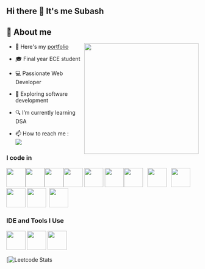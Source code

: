 ## Hi there 👋 It's me Subash

## 🚀 About me
<img align="right" width="300" height="290" src="https://res.cloudinary.com/dosxybcit/image/upload/v1725903443/Github/pvpw0v1a4xrbok6v6elv.gif">

- 🔭 Here's my [portfolio](https://subash26003.github.io/My-Portfolio/)                                    
- 🎓 Final year ECE student
- 💻 Passionate Web Developer
- 🌱 Exploring software development
- 🔍 I’m currently learning DSA

- 📫 How to reach me :
<br />  [<img src="https://img.shields.io/badge/LinkedIn-0077B5?style=for-the-badge&logo=linkedin&logoColor=white" />](https://www.linkedin.com/in/subash003/)


### I code in
<img height="50" width="50" src="https://img.icons8.com/color/48/000000/java-coffee-cup-logo.png" /><img height="50" width="50" src="https://img.icons8.com/color/48/000000/python.png" /><img height="50" width="50" src="https://img.icons8.com/color/48/000000/javascript.png"/><img height="50" width="50" src="https://img.icons8.com/color/48/000000/c-programming.png" /> <img height="50" width="50" src="https://img.icons8.com/color/48/000000/html-5.png" /> <img height="50" width="50" src="https://img.icons8.com/color/48/000000/css3.png" /><img height="50" width="50" src="https://res.cloudinary.com/dosxybcit/image/upload/v1724937926/Logo/react_ezr1va.png"/>&nbsp;&nbsp;
<img height="50" width="50" src="https://img.icons8.com/color/48/000000/nodejs.png"/>
&nbsp;&nbsp;<img height="50" width="50" src="https://img.icons8.com/?size=100&id=kg46nzoJrmTR&format=png&color=000000"/><br/><img height="50" width="50" src="https://img.icons8.com/color/48/000000/bootstrap.png" />
<img height="50" width="50" src="https://res.cloudinary.com/dosxybcit/image/upload/v1724937925/Logo/tailwind-css_j1amer.png"/>&nbsp;&nbsp;<img height="50" width="50" src="https://img.icons8.com/color/48/000000/mysql-logo.png"/>

### IDE and Tools I Use
<img height="50" width="50" src="https://img.icons8.com/color/48/000000/visual-studio-code-2019.png"/> <img height="50" width="50" src="https://res.cloudinary.com/dosxybcit/image/upload/v1725904788/Github/intelliJ-Idea_xxdmow.jpg"/> <img height="50" width="50" src="https://img.icons8.com/color/50/000000/git.png"/> 



[![Leetcode Stats](https://leetcard.jacoblin.cool/SUBASH__S?theme=dark&font=Roboto&ext=heatmap)


